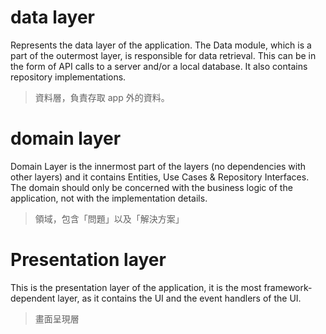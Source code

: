 # data layer

Represents the data layer of the application. The Data module, which is a part of the outermost layer, is responsible for data retrieval. This can be in the form of API calls to a server and/or a local database. It also contains repository implementations.

> 資料層，負責存取 app 外的資料。

# domain layer

Domain Layer is the innermost part of the layers (no dependencies with other layers) and it contains Entities, Use Cases & Repository Interfaces. The domain should only be concerned with the business logic of the application, not with the implementation details.

> 領域，包含「問題」以及「解決方案」

# Presentation layer

This is the presentation layer of the application, it is the most framework-dependent layer, as it contains the UI and the event handlers of the UI.

> 畫面呈現層
